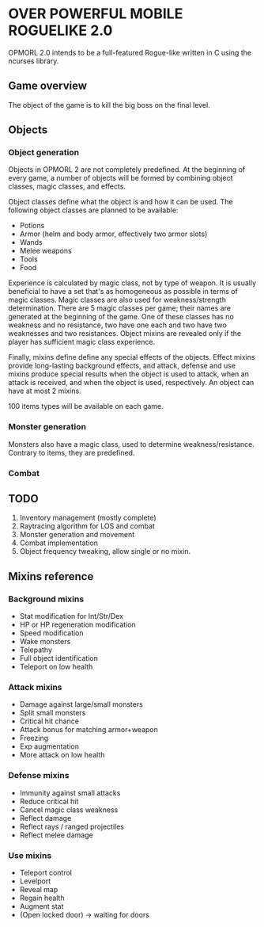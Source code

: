 # OVER POWERFUL MOBILE ROGUELIKE 2.0

OPMORL 2.0 intends to be a full-featured Rogue-like written in C using the ncurses library.

## Game overview

The object of the game is to kill the big boss on the final level.

## Objects

### Object generation

Objects in OPMORL 2 are not completely predefined. At the beginning of every game, a number of objects will be formed
by combining object classes, magic classes, and effects.

Object classes define what the object is and how it can be used. The following object classes are planned to be
available:

 * Potions
 * Armor (helm and body armor, effectively two armor slots)
 * Wands
 * Melee weapons
 * Tools
 * Food
 
Experience is calculated by magic class, not by type of weapon. It is usually beneficial to have a set that's as
homogeneous as possible in terms of magic classes. Magic classes are also used for weakness/strength determination. 
There are 5 magic classes per game; their names are generated at the beginning of the game. One of these classes
has no weakness and no resistance, two have one each and two have two weaknesses and two resistances.
Object mixins are revealed only if the player has sufficient magic class experience.

Finally, mixins define define any special effects of the objects. Effect mixins provide long-lasting background effects,
and attack, defense and use mixins produce special results when the object is used to attack, when an attack is
received, and when the object is used, respectively. An object can have at most 2 mixins.

100 items types will be available on each game.

### Monster generation

Monsters also have a magic class, used to determine weakness/resistance.
Contrary to items, they are predefined.

### Combat

## TODO

1. Inventory management (mostly complete)
2. Raytracing algorithm for LOS and combat
3. Monster generation and movement
4. Combat implementation
5. Object frequency tweaking, allow single or no mixin.

## Mixins reference

### Background mixins

 * Stat modification for Int/Str/Dex
 * HP or HP regeneration modification
 * Speed modification
 * Wake monsters
 * Telepathy
 * Full object identification
 * Teleport on low health

### Attack mixins
 
 * Damage against large/small monsters
 * Split small monsters
 * Critical hit chance
 * Attack bonus for matching armor+weapon
 * Freezing
 * Exp augmentation
 * More attack on low health
 
### Defense mixins

 * Immunity against small attacks
 * Reduce critical hit
 * Cancel magic class weakness
 * Reflect damage
 * Reflect rays / ranged projectiles
 * Reflect melee damage

### Use mixins

 * Teleport control
 * Levelport
 * Reveal map
 * Regain health
 * Augment stat
 * (Open locked door) -> waiting for doors
